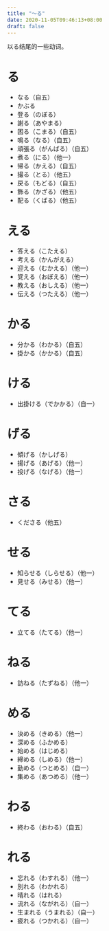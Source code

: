 ```yaml
---
title: "～る"
date: 2020-11-05T09:46:13+08:00
draft: false
---
```


以る结尾的一些动词。

# る
- なる（自五）
- かぶる
- 登る（のぼる）
- 謝る（あやまる）
- 困る（こまる）（自五）
- 鳴る（なる）（自五）
- 頑張る（がんばる）（自五）
- 煮る（にる）（他一）
- 帰る（かえる）（自五）
- 撮る（とる）（他五）
- 戻る（もどる）（自五）
- 飾る（かざる）（他五）
- 配る（くばる）（他五）

# える
- 答える（こたえる）
- 考える（かんがえる）
- 迎える（むかえる）（他一）
- 覚える（おぼえる）（他一）
- 教える（おしえる）（他一）
- 伝える（つたえる）（他一）

# かる
- 分かる（わかる）（自五）
- 掛かる（かかる）（自五）

# ける
- 出掛ける（でかかる）（自一）

# げる
- 傾げる（かしげる）
- 揚げる（あげる）（他一）
- 投げる（なげる）（他一）

# さる
- くださる（他五）

# せる
- 知らせる（しらせる）（他一）
- 見せる（みせる）（他一）

# てる
- 立てる（たてる）（他一）

# ねる
- 訪ねる（たずねる）（他一）

# める
- 決める（きめる）（他一）
- 深める（ふかめる）
- 始める（はじめる）
- 締める（しめる）（他一）
- 勤める（つとめる）（自一）
- 集める（あつめる）（他一）

# わる
- 終わる（おわる）（自五）

# れる
- 忘れる（わすれる）（他一）
- 別れる（わかれる）
- 晴れる（はれる）
- 流れる（ながれる）（自一）
- 生まれる（うまれる）（自一）
- 疲れる（つかれる）（自一）
